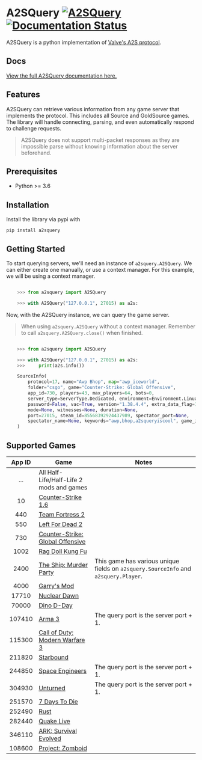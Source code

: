 A2SQuery [![A2SQuery](https://github.com/linKhehe/a2squery/actions/workflows/python-test.yml/badge.svg)](https://github.com/linKhehe/a2squery/actions/workflows/python-package.yml) [![Documentation Status](https://readthedocs.org/projects/a2squery/badge/?version=latest)](https://a2squery.readthedocs.io/en/latest/?badge=latest)
==========================================================================================================================================================================================================================================================================================================================================
A2SQuery is a python implementation of [Valve's A2S protocol](https://developer.valvesoftware.com/wiki/Server_queries>).

Docs
----
[View the full A2SQuery documentation here.](https://a2squery.readthedocs.io/en/latest/)

Features
--------
A2SQuery can retrieve various information from any game
server that implements the protocol. This includes all Source and GoldSource games.
The library will handle connecting, parsing, and even automatically respond to challenge requests.

> A2SQuery does not support multi-packet responses as they
are impossible parse without knowing information about the server
beforehand.

Prerequisites
-------------
- Python >= 3.6

Installation
------------
Install the library via pypi with

    pip install a2squery

Getting Started
---------------
To start querying servers, we'll need an
instance of `a2squery.A2SQuery`. We can either create one manually,
or use a context manager. For this example, we will be using a context manager.

```python

    >>> from a2squery import A2SQuery

    >>> with A2SQuery("127.0.0.1", 27015) as a2s:

```

Now, with the A2SQuery instance, we can query the game server.

> When using `a2squery.A2SQuery` without a context manager.
Remember to call `a2squery.A2SQuery.close()` when finished.

```python

    >>> from a2squery import A2SQuery

    >>> with A2SQuery("127.0.0.1", 27015) as a2s:
    >>>     print(a2s.info())

    SourceInfo(
        protocol=17, name="Awp Bhop", map="awp_iceworld",
        folder="csgo", game="Counter-Strike: Global Offensive",
        app_id=730, players=43, max_players=64, bots=0,
        server_type=ServerType.Dedicated, environment=Environment.Linux,
        password=False, vac=True, version="1.38.4.4", extra_data_flag=177,
        mode=None, witnesses=None, duration=None,
        port=27015, steam_id=85568392924437989, spectator_port=None,
        spectator_name=None, keywords="awp,bhop,a2squeryiscool", game_id=730
    )
```

Supported Games
---------------

| App ID | Game                                                                        | Notes                                                                               |
|:------:|-----------------------------------------------------------------------------|-------------------------------------------------------------------------------------|
|  ...   | All Half-Life/Half-Life 2 mods and games                                    |                                                                                     |
|   10   | [Counter-Strike 1.6](https://store.steampowered.com/app/10)                 |                                                                                     |
|  440   | [Team Fortress 2](https://store.steampowered.com/app/440)                   |                                                                                     |
|  550   | [Left For Dead 2](https://store.steampowered.com/app/550)                   |                                                                                     |
|  730   | [Counter-Strike: Global Offensive](https://store.steampowered.com/app/730)  |                                                                                     |
|  1002  | [Rag Doll Kung Fu](https://store.steampowered.com/app/1002)                 |                                                                                     |
|  2400  | [The Ship: Murder Party](https://store.steampowered.com/app/2400)           | This game has various unique fields on `a2squery.SourceInfo` and `a2squery.Player`. |
|  4000  | [Garry's Mod](https://store.steampowered.com/app/4000)                      |                                                                                     |
| 17710  | [Nuclear Dawn](https://store.steampowered.com/app/17710)                    |                                                                                     |
| 70000  | [Dino D-Day](https://store.steampowered.com/app/70000)                      |                                                                                     |
| 107410 | [Arma 3](https://store.steampowered.com/app/107410)                         | The query port is the server port + 1.                                              |
| 115300 | [Call of Duty: Modern Warfare 3](https://store.steampowered.com/app/115300) |                                                                                     |
| 211820 | [Starbound](https://store.steampowered.com/app/211820)                      |                                                                                     |
| 244850 | [Space Engineers](https://store.steampowered.com/app/244850)                | The query port is the server port + 1.                                              |
| 304930 | [Unturned](https://store.steampowered.com/app/304930)                       | The query port is the server port + 1.                                              |
| 251570 | [7 Days To Die](https://store.steampowered.com/app/251570)                  |                                                                                     |
| 252490 | [Rust](https://store.steampowered.com/app/252490)                           |                                                                                     |
| 282440 | [Quake Live](https://store.steampowered.com/app/282440)                     |                                                                                     |
| 346110 | [ARK: Survival Evolved](https://store.steampowered.com/app/346110)          |                                                                                     |
| 108600 | [Project: Zomboid](https://store.steampowered.com/app/108600)               |                                                                                     | 
